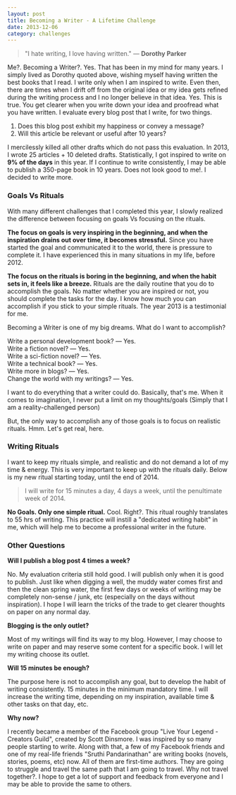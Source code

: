 ```yaml
---
layout: post
title: Becoming a Writer - A Lifetime Challenge
date: 2013-12-06
category: challenges
---
```


> "I hate writing, I love having written." ― **Dorothy Parker**

Me?. Becoming a Writer?. Yes. That has been in my mind for many years. I simply lived as Dorothy quoted above, wishing myself having written the best books that I read. I write only when I am inspired to write. Even then, there are times when I drift off from the original idea or my idea gets refined during the writing process and I no longer believe in that idea. Yes. This is true. You get clearer when you write down your idea and proofread what you have written. I evaluate every blog post that I write, for two things.  

1. Does this blog post exhibit my happiness or convey a message?
2. Will this article be relevant or useful after 10 years?

I mercilessly killed all other drafts which do not pass this evaluation. In 2013, I wrote 25 articles + 10 deleted drafts. Statistically, I got inspired to write on **9% of the days** in this year. If I continue to write consistently, I may be able to publish a 350-page book in 10 years. Does not look good to me!. I decided to write more.

### Goals Vs Rituals

With many different challenges that I completed this year, I slowly realized the difference between focusing on goals Vs focusing on the rituals.  

**The focus on goals is very inspiring in the beginning, and when the inspiration drains out over time, it becomes stressful.** Since you have started the goal and communicated it to the world, there is pressure to complete it. I have experienced this in many situations in my life, before 2012.  

**The focus on the rituals is boring in the beginning, and when the habit sets in, it feels like a breeze.** Rituals are the daily routine that you do to accomplish the goals. No matter whether you are inspired or not, you should complete the tasks for the day. I know how much you can accomplish if you stick to your simple rituals. The year 2013 is a testimonial for me.   

Becoming a Writer is one of my big dreams. What do I want to accomplish?  

Write a personal development book? ― Yes.  
Write a fiction novel? ― Yes.  
Write a sci-fiction novel? ― Yes.  
Write a technical book? ― Yes.  
Write more in blogs? ― Yes.  
Change the world with my writings? ― Yes.  

I want to do everything that a writer could do. Basically, that's me. When it comes to imagination, I never put a limit on my thoughts/goals (Simply that I am a reality-challenged person)  

But, the only way to accomplish any of those goals is to focus on realistic rituals. Hmm. Let's get real, here.  

### Writing Rituals

I want to keep my rituals simple, and realistic and do not demand a lot of my time & energy. This is very important to keep up with the rituals daily. Below is my new ritual starting today, until the end of 2014.  

> I will write for 15 minutes a day, 4 days a week, until the penultimate week of 2014.  

**No Goals. Only one simple ritual.** Cool. Right?. This ritual roughly translates to 55 hrs of writing. This practice will instill a "dedicated writing habit" in me, which will help me to become a professional writer in the future.  

### Other Questions

**Will I publish a blog post 4 times a week?**  

No. My evaluation criteria still hold good. I will publish only when it is good to publish. Just like when digging a well, the muddy water comes first and then the clean spring water, the first few days or weeks of writing may be completely non-sense / junk, etc (especially on the days without inspiration). I hope I will learn the tricks of the trade to get clearer thoughts on paper on any normal day.  

**Blogging is the only outlet?**  

Most of my writings will find its way to my blog. However, I may choose to write on paper and may reserve some content for a specific book. I will let my writing choose its outlet.  

**Will 15 minutes be enough?**  

The purpose here is not to accomplish any goal, but to develop the habit of writing consistently. 15 minutes in the minimum mandatory time. I will increase the writing time, depending on my inspiration, available time & other tasks on that day, etc.  

**Why now?**  

I recently became a member of the Facebook group "Live Your Legend - Creators Guild", created by Scott Dinsmore. I was inspired by so many people starting to write. Along with that, a few of my Facebook friends and one of my real-life friends "Sruthi Pandarinathan" are writing books (novels, stories, poems, etc) now. All of them are first-time authors. They are going to struggle and travel the same path that I am going to travel. Why not travel together?. I hope to get a lot of support and feedback from everyone and I may be able to provide the same to others.  
